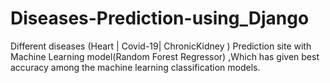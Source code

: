 # Diseases-Prediction-using_Django
Different diseases (Heart | Covid-19| ChronicKidney ) Prediction site with Machine Learning model(Random Forest Regressor) ,Which has given best accuracy among the machine learning classification models.
